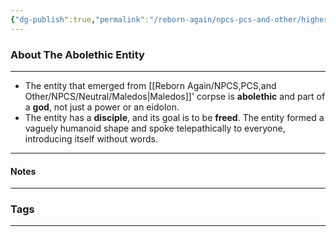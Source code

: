 ```yaml
---
{"dg-publish":true,"permalink":"/reborn-again/npcs-pcs-and-other/higher-powers/the-entity/"}
---
```





### About The Abolethic Entity
---
- The entity that emerged from [[Reborn Again/NPCS,PCS,and Other/NPCS/Neutral/Maledos\|Maledos]]' corpse is **abolethic** and part of a **god**, not just a power or an eidolon.
- The entity has a **disciple**, and its goal is to be **freed**.
The entity formed a vaguely humanoid shape and spoke telepathically to everyone, introducing itself without words.

---

#### Notes
---



### Tags 

---



